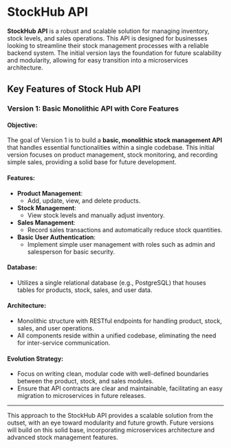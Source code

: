 # StockHub API

**StockHub API** is a robust and scalable solution for managing inventory, stock levels, and sales operations. This API is designed for businesses looking to streamline their stock management processes with a reliable backend system. The initial version lays the foundation for future scalability and modularity, allowing for easy transition into a microservices architecture.

## Key Features of Stock Hub API

### Version 1: Basic Monolithic API with Core Features

#### Objective:
The goal of Version 1 is to build a **basic, monolithic stock management API** that handles essential functionalities within a single codebase. This initial version focuses on product management, stock monitoring, and recording simple sales, providing a solid base for future development.

#### Features:
- **Product Management**:
    - Add, update, view, and delete products.
- **Stock Management**:
    - View stock levels and manually adjust inventory.
- **Sales Management**:
    - Record sales transactions and automatically reduce stock quantities.
- **Basic User Authentication**:
    - Implement simple user management with roles such as admin and salesperson for basic security.

#### Database:
- Utilizes a single relational database (e.g., PostgreSQL) that houses tables for products, stock, sales, and user data.

#### Architecture:
- Monolithic structure with RESTful endpoints for handling product, stock, sales, and user operations.
- All components reside within a unified codebase, eliminating the need for inter-service communication.

#### Evolution Strategy:
- Focus on writing clean, modular code with well-defined boundaries between the product, stock, and sales modules.
- Ensure that API contracts are clear and maintainable, facilitating an easy migration to microservices in future releases.

---

This approach to the StockHub API provides a scalable solution from the outset, with an eye toward modularity and future growth. Future versions will build on this solid base, incorporating microservices architecture and advanced stock management features.
